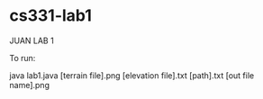 # cs331-lab1
JUAN LAB 1

To run:

java lab1.java [terrain file].png [elevation file].txt [path].txt [out file name].png 
